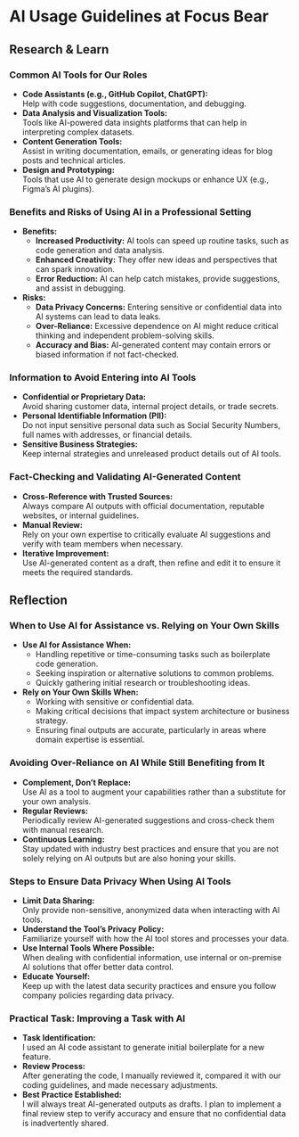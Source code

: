 # AI Usage Guidelines at Focus Bear

## Research & Learn

### Common AI Tools for Our Roles

- **Code Assistants (e.g., GitHub Copilot, ChatGPT):**  
  Help with code suggestions, documentation, and debugging.
- **Data Analysis and Visualization Tools:**  
  Tools like AI-powered data insights platforms that can help in interpreting
  complex datasets.
- **Content Generation Tools:**  
  Assist in writing documentation, emails, or generating ideas for blog posts
  and technical articles.
- **Design and Prototyping:**  
  Tools that use AI to generate design mockups or enhance UX (e.g., Figma’s AI
  plugins).

### Benefits and Risks of Using AI in a Professional Setting

- **Benefits:**
  - **Increased Productivity:** AI tools can speed up routine tasks, such as
    code generation and data analysis.
  - **Enhanced Creativity:** They offer new ideas and perspectives that can
    spark innovation.
  - **Error Reduction:** AI can help catch mistakes, provide suggestions, and
    assist in debugging.
- **Risks:**
  - **Data Privacy Concerns:** Entering sensitive or confidential data into AI
    systems can lead to data leaks.
  - **Over-Reliance:** Excessive dependence on AI might reduce critical thinking
    and independent problem-solving skills.
  - **Accuracy and Bias:** AI-generated content may contain errors or biased
    information if not fact-checked.

### Information to Avoid Entering into AI Tools

- **Confidential or Proprietary Data:**  
  Avoid sharing customer data, internal project details, or trade secrets.
- **Personal Identifiable Information (PII):**  
  Do not input sensitive personal data such as Social Security Numbers, full
  names with addresses, or financial details.
- **Sensitive Business Strategies:**  
  Keep internal strategies and unreleased product details out of AI tools.

### Fact-Checking and Validating AI-Generated Content

- **Cross-Reference with Trusted Sources:**  
  Always compare AI outputs with official documentation, reputable websites, or
  internal guidelines.
- **Manual Review:**  
  Rely on your own expertise to critically evaluate AI suggestions and verify
  with team members when necessary.
- **Iterative Improvement:**  
  Use AI-generated content as a draft, then refine and edit it to ensure it
  meets the required standards.

## Reflection

### When to Use AI for Assistance vs. Relying on Your Own Skills

- **Use AI for Assistance When:**
  - Handling repetitive or time-consuming tasks such as boilerplate code
    generation.
  - Seeking inspiration or alternative solutions to common problems.
  - Quickly gathering initial research or troubleshooting ideas.
- **Rely on Your Own Skills When:**
  - Working with sensitive or confidential data.
  - Making critical decisions that impact system architecture or business
    strategy.
  - Ensuring final outputs are accurate, particularly in areas where domain
    expertise is essential.

### Avoiding Over-Reliance on AI While Still Benefiting from It

- **Complement, Don’t Replace:**  
  Use AI as a tool to augment your capabilities rather than a substitute for
  your own analysis.
- **Regular Reviews:**  
  Periodically review AI-generated suggestions and cross-check them with manual
  research.
- **Continuous Learning:**  
  Stay updated with industry best practices and ensure that you are not solely
  relying on AI outputs but are also honing your skills.

### Steps to Ensure Data Privacy When Using AI Tools

- **Limit Data Sharing:**  
  Only provide non-sensitive, anonymized data when interacting with AI tools.
- **Understand the Tool’s Privacy Policy:**  
  Familiarize yourself with how the AI tool stores and processes your data.
- **Use Internal Tools Where Possible:**  
  When dealing with confidential information, use internal or on-premise AI
  solutions that offer better data control.
- **Educate Yourself:**  
  Keep up with the latest data security practices and ensure you follow company
  policies regarding data privacy.

### Practical Task: Improving a Task with AI

- **Task Identification:**  
  I used an AI code assistant to generate initial boilerplate for a new feature.
- **Review Process:**  
  After generating the code, I manually reviewed it, compared it with our coding
  guidelines, and made necessary adjustments.
- **Best Practice Established:**  
  I will always treat AI-generated outputs as drafts. I plan to implement a
  final review step to verify accuracy and ensure that no confidential data is
  inadvertently shared.
